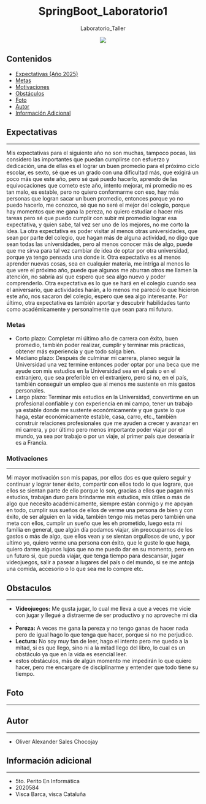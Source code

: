 <h1 align="center">SpringBoot_Laboratorio1</h1>
<p align="center"> Laboratorio_Taller</p>
<p align="center"><img src="![Programador1](https://github.com/user-attachments/assets/c35a4218-a063-456e-b8cb-ce51077ae2aa)
"/></p> 

## Contenidos
- [Expectativas (Año 2025)](#expectativas)
- [Metas](#metas)
- [Motivaciones](#motivaciones)
- [Obstáculos](#obstaculos)
- [Foto](#foto)
- [Autor](#autor)
- [Información Adicional](#información-adicional)


## Expectativas
---


Mis expectativas para el siguiente año no son muchas, tampoco pocas, las considero las importantes que puedan cumplirse con esfuerzo y dedicación, una de ellas es el lograr un buen promedio para el próximo ciclo escolar, es sexto, sé que es un grado con una dificultad más, que exigirá un poco más que este año, pero sé qué puedo hacerlo, aprendo de las equivocaciones que cometo este año, intento mejorar, mi promedio no es tan malo, es estable, pero no quiero conformarme con eso, hay más personas que logran sacar un buen promedio,  entonces porque yo no puedo hacerlo, me conozco, sé que no seré el mejor del colegio, porque hay momentos que me gana la pereza, no quiero estudiar o hacer mis tareas pero sé que puedo cumplir con subir mi promedio lograr esa expectativa, y quien sabe, tal vez ser uno de los mejores, no me corto la idea.
La otra expectativa es poder visitar al menos otras universidades, que sean por parte del colegio, que hagan más de alguna actividad, no digo que sean todas las universidades, pero al menos conocer más de algo, puede que me sirva para tal vez cambiar de idea de optar por otra universidad, porque ya tengo pensada una donde ir.
Otra expectativa es al menos aprender nuevas cosas, sea en cualquier materia, me intriga al menos lo que vere el próximo año, puede que algunos me aburran otros me llamen la atención, no sabría así que espero que sea algo nuevo y poder comprenderlo.
Otra expectativa es lo que se hará en el colegio cuando sea el aniversario, que actividades harán, a lo menos me pareció lo que hicieron este año, nos sacaron del colegio, espero que sea algo interesante.
Por último, otra expectativa es también aportar y descubrir habilidades tanto como académicamente y personalmente que sean para mi futuro.


### Metas


- Corto plazo: Completar mi último año de carrera con éxito, buen promedio, también poder realizar, cumplir y terminar mis prácticas, obtener más experiencia y que todo salga bien.
- Mediano plazo: Después de culminar mi carrera, planeo seguir la Universidad una vez termine entonces poder optar por una beca que me ayude con mis estudios en la Universidad sea en el país o en el extranjero, que sea preferible en el extranjero, pero si no, en el país, también conseguir un empleo que al menos me sustente en mis gastos personales.
- Largo plazo: Terminar mis estudios en la Universidad, convertirme en un profesional confiable y con experiencia en mi campo, tener un trabajo ya estable donde me sustente económicamente y que guste lo que haga, estar económicamente estable, casa, carro, etc., también construir relaciones profesionales que me ayuden a crecer y avanzar en mi carrera, y por último pero menos importante poder viajar por el mundo, ya sea por trabajo o por un viaje, al primer país que desearía ir es a Francia.


### Motivaciones
---

Mi mayor motivación son mis papas, por ellos dos es que quiero seguir y continuar y lograr tener éxito, compartir con ellos todo lo que lograre, que ellos se sientan parte de ello porque lo son, gracias a ellos que pagan mis estudios, trabajan duro para brindarme mis estudios, mis útiles o más de algo que necesito académicamente, siempre están conmigo y me apoyan en todo, cumplir sus sueños de ellos de verme una persona de bien y con éxito, de ser alguien en la vida, también tengo mis metas pero también una meta con ellos, cumplir un sueño que les eh prometido, luego esta mi familia en general, que algún día podamos viajar, sin preocuparnos de los gastos o más de algo, que ellos vean y se sientan orgullosos de uno, y por ultimo yo, quiero verme una persona con éxito, que le guste lo que haga, quiero darme algunos lujos que no me puedo dar en su momento, pero en un futuro si, que pueda viajar, que tenga tiempo para descansar, jugar videojuegos, salir a pasear a lugares del país o del mundo, si se me antoja una comida, accesorio o lo que sea me lo compre etc.

## Obstaculos
---


- **Videojuegos:** Me gusta jugar, lo cual me lleva a que a veces me vicie con jugar y llegué a distraerme de ser productivo  y no aproveche mi día .
- **Pereza:** A veces me gana la pereza y no tengo ganas de hacer nada  pero de igual hago lo que tenga que hacer, porque si no me perjudico.
- **Lectura:** No soy muy fan de leer, hago el intento pero me quedo a la mitad, si es que llego, sino ni a la mitad llego del libro, lo cual es un obstáculo ya que en la vida es esencial leer.
- estos obstáculos, más de algún momento me impedirán lo que quiero hacer, pero me encargare de disciplinarme y entender que todo tiene su tiempo.

  
## Foto
---
 

## Autor
---

- Oliver Alexander Sales Chocojay

## Información adicional
---

- 5to. Perito En Informática
- 2020584
- Visca Barca, visca Cataluña
